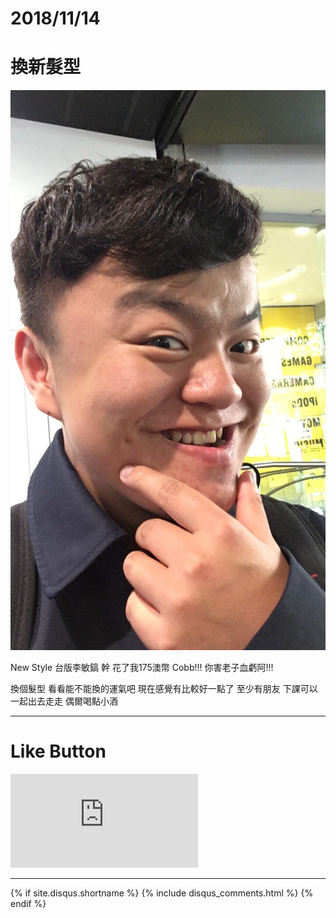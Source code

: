 # 2018/11/14
# 換新髮型

![ALT_Text](IMG_1937.JPG)

New Style 
台版李敏鎬 
幹 花了我175澳幣 
Cobb!!! 你害老子血虧阿!!!

換個髮型 看看能不能換的運氣吧
現在感覺有比較好一點了
至少有朋友 下課可以一起出去走走 偶爾喝點小酒


* * *

# Like Button

<iframe class="lc-margin-top-64 lc-margin-bottom-32 lc-mobile" data-v-b66e9a5a="" frameborder="0" src="https://button.like.co/in/embed/s9443112/button"> </iframe>

* * *

{% if site.disqus.shortname %}
  {% include disqus_comments.html %}
{% endif %}